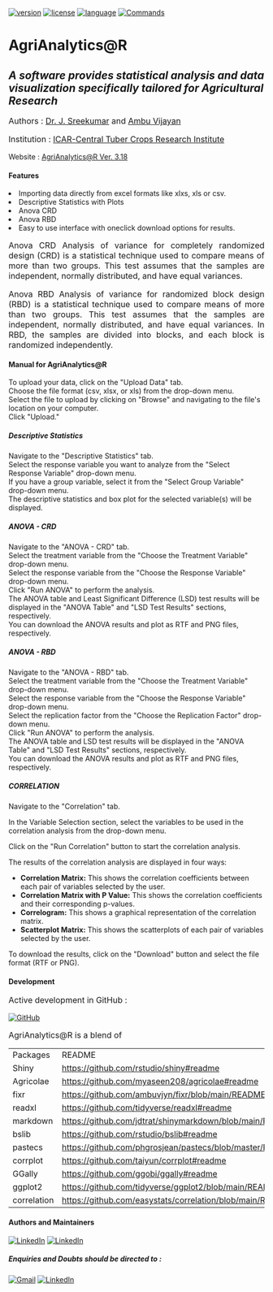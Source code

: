 [![version](https://img.shields.io/badge/AgriAnalytics@R-3.18-green)](https://github.com/ambuvjyn/AgriAnalytics-R) [![license](https://img.shields.io/badge/License-GPLv3-blue)]() [![language](https://img.shields.io/badge/R-100%25-165caa)]() [![Commands](https://img.shields.io/badge/Commands-15-orange)]()

# AgriAnalytics@R
## _A software provides statistical analysis and data visualization specifically tailored for Agricultural Research_

<p align="justify" style="font-size: 16px;">
Authors : <a href="mailto:sreekumarctcri@gmail.com" rel="noopener noreferrer" target="_blank">Dr. J. Sreekumar</a> and <a href="mailto:ambuvjyn@gmail.com" rel="noopener noreferrer" target="_blank">Ambu Vijayan</a>
</p>
<p align="justify" style="font-size: 16px;">
Institution : <a href="https://www.ctcri.org/" rel="noopener noreferrer" target="_blank">ICAR-Central Tuber Crops Research Institute</a>
</p>

Website : <a href="https://sreejyothi.shinyapps.io/agrianalyticsr/" rel="noopener noreferrer" target="_blank">AgriAnalytics@R Ver. 3.18</a>

#### Features
<p align="justify" style="font-size: 16px;">
<li>Importing data directly from excel formats like xlxs, xls or csv.</li>
<li>Descriptive Statistics with Plots</li>
<li>Anova CRD</li>
<li>Anova RBD</li>
<li>Easy to use interface with oneclick download options for results.</li>
</p>

<p align="justify" style="font-size: 16px;">
Anova CRD
Analysis of variance for completely randomized design (CRD) is a statistical technique used to compare means of more than two groups. This test assumes that the samples are independent, normally distributed, and have equal variances.
</p>

<p align="justify" style="font-size: 16px;">
Anova RBD
Analysis of variance for randomized block design (RBD) is a statistical technique used to compare means of more than two groups. This test assumes that the samples are independent, normally distributed, and have equal variances. In RBD, the samples are divided into blocks, and each block is randomized independently.
</p>

<div align="justify style="font-size: 16px;">
<h4>Manual for AgriAnalytics@R</h4>
<p>To upload your data, click on the "Upload Data" tab.<br>
Choose the file format (csv, xlsx, or xls) from the drop-down menu.<br>
Select the file to upload by clicking on "Browse" and navigating to the file's location on your computer.<br>
Click "Upload."</p>
<h5>Descriptive Statistics</h5>
<p>Navigate to the "Descriptive Statistics" tab.<br>
Select the response variable you want to analyze from the "Select Response Variable" drop-down menu.<br>
If you have a group variable, select it from the "Select Group Variable" drop-down menu.<br>
The descriptive statistics and box plot for the selected variable(s) will be displayed.</p>
<h5>ANOVA - CRD</h5>
<p>Navigate to the "ANOVA - CRD" tab.<br>
Select the treatment variable from the "Choose the Treatment Variable" drop-down menu.<br>
Select the response variable from the "Choose the Response Variable" drop-down menu.<br>
Click "Run ANOVA" to perform the analysis.<br>
The ANOVA table and Least Significant Difference (LSD) test results will be displayed in the "ANOVA Table" and "LSD Test Results" sections, respectively.<br>
You can download the ANOVA results and plot as RTF and PNG files, respectively.</p>
<h5>ANOVA - RBD</h5>
<p>Navigate to the "ANOVA - RBD" tab.<br>
Select the treatment variable from the "Choose the Treatment Variable" drop-down menu.<br>
Select the response variable from the "Choose the Response Variable" drop-down menu.<br>
Select the replication factor from the "Choose the Replication Factor" drop-down menu.<br>
Click "Run ANOVA" to perform the analysis.<br>
The ANOVA table and LSD test results will be displayed in the "ANOVA Table" and "LSD Test Results" sections, respectively.<br>
You can download the ANOVA results and plot as RTF and PNG files, respectively.</p>
<h5>CORRELATION</h5>
<p>Navigate to the "Correlation" tab.</p>
<p>In the Variable Selection section, select the variables to be used in the correlation analysis from the drop-down menu.</p>
<p>Click on the "Run Correlation" button to start the correlation analysis.</p>
<p>The results of the correlation analysis are displayed in four ways:</p>
<ul>
  <li><b>Correlation Matrix:</b> This shows the correlation coefficients between each pair of variables selected by the user.</li>
  <li><b>Correlation Matrix with P Value:</b> This shows the correlation coefficients and their corresponding p-values.</li>
  <li><b>Correlogram:</b> This shows a graphical representation of the correlation matrix.</li>
  <li><b>Scatterplot Matrix:</b> This shows the scatterplots of each pair of variables selected by the user.</li>
</ul>
<p>To download the results, click on the "Download" button and select the file format (RTF or PNG).</p>
</div>

#### Development
<p align="justify" style="font-size: 16px;">
Active development in GitHub :
</p>

[![GitHub](https://img.shields.io/badge/AgriAnalytics@R-171515?style=for-the-badge&logo=GitHub&logoColor=white)](https://github.com/ambuvjyn/AgriAnalytics-R)

<p align="justify" style="font-size: 16px;">
AgriAnalytics@R is a blend of
</p>
<table style="width: 100%; border-collapse: collapse;">
    <tbody>
        <tr>
            <td style="width: 13.87%;">Packages<br></td>
            <td style="width: 85.5108%;">README<br></td>
        </tr>
        <tr>
            <td style="width: 13.87%;">Shiny<br></td>
            <td style="width: 85.5108%;"><a href="https://github.com/rstudio/shiny#readme" rel="noopener noreferrer" target="_blank">https://github.com/rstudio/shiny#readme</a><br></td>
        </tr>
        <tr>
            <td style="width: 13.87%;">Agricolae<br></td>
            <td style="width: 85.5108%;"><a href="https://github.com/myaseen208/agricolae#readme" rel="noopener noreferrer" target="_blank">https://github.com/myaseen208/agricolae#readme</a><br></td>
        </tr>
	<tr>
            <td style="width: 13.87%;">fixr<br></td>
            <td style="width: 85.5108%;"><a href="https://github.com/ambuvjyn/fixr/blob/main/README.md" rel="noopener noreferrer" target="_blank">https://github.com/ambuvjyn/fixr/blob/main/README.md</a><br></td>
        </tr>
        <tr>
            <td style="width: 13.87%;">readxl<br></td>
            <td style="width: 85.5108%;"><a href="https://github.com/tidyverse/readxl#readme" rel="noopener noreferrer" target="_blank">https://github.com/tidyverse/readxl#readme</a><br></td>
        </tr>
        <tr>
            <td style="width: 13.87%;">markdown<br></td>
            <td style="width: 85.5108%;"><a href="https://github.com/jdtrat/shinymarkdown/blob/main/README.md" rel="noopener noreferrer" target="_blank">https://github.com/jdtrat/shinymarkdown/blob/main/README.md</a><br></td>
        </tr>
        <tr>
            <td style="width: 13.87%;">bslib<br></td>
            <td style="width: 85.5108%;"><a href="https://github.com/rstudio/bslib#readme" rel="noopener noreferrer" target="_blank">https://github.com/rstudio/bslib#readme</a><br></td>
        </tr>
        <tr>
            <td style="width: 13.87%;">pastecs<br></td>
            <td style="width: 85.5108%;"><a href="https://github.com/phgrosjean/pastecs/blob/master/README.md" rel="noopener noreferrer" target="_blank">https://github.com/phgrosjean/pastecs/blob/master/README.md</a><br></td>
        </tr>
        <tr>
            <td style="width: 13.87%;">corrplot<br></td>
            <td style="width: 85.5108%;"><a href="https://github.com/taiyun/corrplot#readme" rel="noopener noreferrer" target="_blank">https://github.com/taiyun/corrplot#readme</a><br></td>
        </tr>
        <tr>
            <td style="width: 13.87%;">GGally<br></td>
            <td style="width: 85.5108%;"><a href="https://github.com/ggobi/ggally#readme" rel="noopener noreferrer" target="_blank">https://github.com/ggobi/ggally#readme</a><br></td>
        </tr>
        <tr>
            <td style="width: 13.87%;">ggplot2<br></td>
            <td style="width: 85.5108%;"><a href="https://github.com/tidyverse/ggplot2/blob/main/README.Rmd" rel="noopener noreferrer" target="_blank">https://github.com/tidyverse/ggplot2/blob/main/README.Rmd</a><br></td>
        </tr>
		<tr>
            <td style="width: 13.87%;">correlation<br></td>
            <td style="width: 85.5108%;"><a href="https://github.com/easystats/correlation/blob/main/README.md" rel="noopener noreferrer" target="_blank">https://github.com/easystats/correlation/blob/main/README.md</a><br></td>
        </tr>
    </tbody>
</table>

#### Authors and Maintainers
[![LinkedIn](https://img.shields.io/badge/Sreekumar_J-0A66C2?style=for-the-badge&logo=LinkedIn&logoColor=white)](https://in.linkedin.com/in/sreekumar-j-8280776) [![LinkedIn](https://img.shields.io/badge/Ambu_Vijayan-0A66C2?style=for-the-badge&logo=LinkedIn&logoColor=white)](https://www.linkedin.com/in/ambuvijayan/) 

##### Enquiries and Doubts should be directed to :
[![Gmail](https://img.shields.io/badge/Sreekumar_J-DB4437?style=for-the-badge&logo=Gmail&logoColor=white)](mailto:sreekumarctcri@gmail.com) [![LinkedIn](https://img.shields.io/badge/Ambu_Vijayan-DB4437?style=for-the-badge&logo=Gmail&logoColor=white)](mailto:ambuvjyn@gmail.com) 
